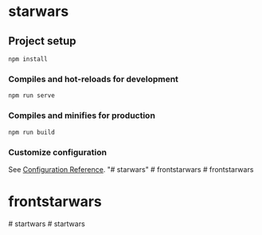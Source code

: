 # starwars

## Project setup
```
npm install
```

### Compiles and hot-reloads for development
```
npm run serve
```

### Compiles and minifies for production
```
npm run build
```

### Customize configuration
See [Configuration Reference](https://cli.vuejs.org/config/).
"# starwars" 
#   f r o n t s t a r w a r s  
 # frontstarwars
# frontstarwars
#   s t a r t w a r s  
 #   s t a r t w a r s  
 